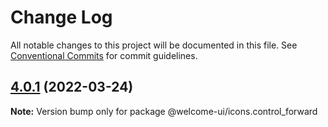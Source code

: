 # Change Log

All notable changes to this project will be documented in this file.
See [Conventional Commits](https://conventionalcommits.org) for commit guidelines.

## [4.0.1](https://github.com/WTTJ/welcome-ui/compare/v4.0.0...v4.0.1) (2022-03-24)

**Note:** Version bump only for package @welcome-ui/icons.control_forward
